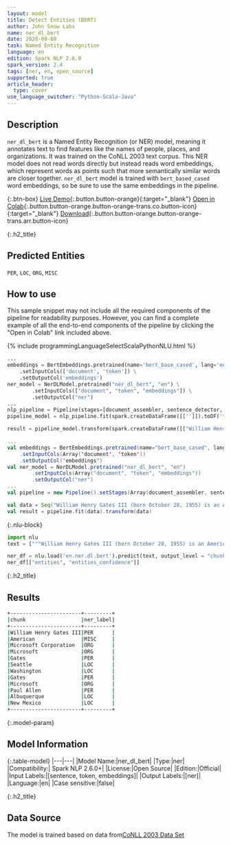 ```yaml
---
layout: model
title: Detect Entities (BERT)
author: John Snow Labs
name: ner_dl_bert
date: 2020-09-08
task: Named Entity Recognition
language: en
edition: Spark NLP 2.6.0
spark_version: 2.4
tags: [ner, en, open_source]
supported: true
article_header:
  type: cover
use_language_switcher: "Python-Scala-Java"
---
```


## Description
`ner_dl_bert` is a Named Entity Recognition (or NER) model, meaning it annotates text to find features like the names of people, places, and organizations. It was trained on the CoNLL 2003 text corpus. This NER model does not read words directly but instead reads word embeddings, which represent words as points such that more semantically similar words are closer together. `ner_dl_bert` model is trained with `bert_based_cased` word embeddings, so be sure to use the same embeddings in the pipeline.

{:.btn-box}
[Live Demo](https://demo.johnsnowlabs.com/public/NER_EN_18){:.button.button-orange}{:target="_blank"}
[Open in Colab](https://colab.research.google.com/github/JohnSnowLabs/spark-nlp-workshop/blob/master/tutorials/streamlit_notebooks/NER_EN.ipynb){:.button.button-orange.button-orange-trans.co.button-icon}{:target="_blank"}
[Download](https://s3.amazonaws.com/auxdata.johnsnowlabs.com/public/models/ner_dl_bert_en_2.6.0_2.4_1599550979101.zip){:.button.button-orange.button-orange-trans.arr.button-icon}

{:.h2_title}
## Predicted Entities 
`PER`, `LOC`, `ORG`, `MISC`

## How to use

This sample snippet may not include all the required components of the pipeline for readability purposes. However, you can find a complete example of all the end-to-end components of the pipeline by clicking the "Open in Colab" link included above.
 

<div class="tabs-box" markdown="1">

{% include programmingLanguageSelectScalaPythonNLU.html %}


```python
...
embeddings = BertEmbeddings.pretrained(name='bert_base_cased', lang='en') \
    .setInputCols(['document', 'token']) \
    .setOutputCol('embeddings')
ner_model = NerDLModel.pretrained("ner_dl_bert", "en") \
        .setInputCols(["document", "token", "embeddings"]) \
        .setOutputCol("ner")
...        
nlp_pipeline = Pipeline(stages=[document_assembler, sentence_detector, tokenizer, embeddings, ner_model, ner_converter])
pipeline_model = nlp_pipeline.fit(spark.createDataFrame([['']]).toDF('text'))

result = pipeline_model.transform(spark.createDataFrame([["William Henry Gates III (born October 28, 1955) is an American business magnate, software developer, investor, and philanthropist. He is best known as the co-founder of Microsoft Corporation. During his career at Microsoft, Gates held the positions of chairman, chief executive officer (CEO), president and chief software architect, while also being the largest individual shareholder until May 2014. He is one of the best-known entrepreneurs and pioneers of the microcomputer revolution of the 1970s and 1980s. Born and raised in Seattle, Washington, Gates co-founded Microsoft with childhood friend Paul Allen in 1975, in Albuquerque, New Mexico; it went on to become the world's largest personal computer software company. Gates led the company as chairman and CEO until stepping down as CEO in January 2000, but he remained chairman and became chief software architect. During the late 1990s, Gates had been criticized for his business tactics, which have been considered anti-competitive. This opinion has been upheld by numerous court rulings. In June 2006, Gates announced that he would be transitioning to a part-time role at Microsoft and full-time work at the Bill & Melinda Gates Foundation, the private charitable foundation that he and his wife, Melinda Gates, established in 2000. He gradually transferred his duties to Ray Ozzie and Craig Mundie. He stepped down as chairman of Microsoft in February 2014 and assumed a new post as technology adviser to support the newly appointed CEO Satya Nadella."]], ["text"]))
```

```scala
...
val embeddings = BertEmbeddings.pretrained(name="bert_base_cased", lang="en")
    .setInputCols(Array('document', 'token'))
    .setOutputCol('embeddings')
val ner_model = NerDLModel.pretrained("ner_dl_bert", "en")
        .setInputCols(Array("document", "token", "embeddings"))
        .setOutputCol("ner")
...
val pipeline = new Pipeline().setStages(Array(document_assembler, sentence_detector, tokenizer, embeddings, ner_model, ner_converter))

val data = Seq("William Henry Gates III (born October 28, 1955) is an American business magnate, software developer, investor, and philanthropist. He is best known as the co-founder of Microsoft Corporation. During his career at Microsoft, Gates held the positions of chairman, chief executive officer (CEO), president and chief software architect, while also being the largest individual shareholder until May 2014. He is one of the best-known entrepreneurs and pioneers of the microcomputer revolution of the 1970s and 1980s. Born and raised in Seattle, Washington, Gates co-founded Microsoft with childhood friend Paul Allen in 1975, in Albuquerque, New Mexico; it went on to become the world's largest personal computer software company. Gates led the company as chairman and CEO until stepping down as CEO in January 2000, but he remained chairman and became chief software architect. During the late 1990s, Gates had been criticized for his business tactics, which have been considered anti-competitive. This opinion has been upheld by numerous court rulings. In June 2006, Gates announced that he would be transitioning to a part-time role at Microsoft and full-time work at the Bill & Melinda Gates Foundation, the private charitable foundation that he and his wife, Melinda Gates, established in 2000. He gradually transferred his duties to Ray Ozzie and Craig Mundie. He stepped down as chairman of Microsoft in February 2014 and assumed a new post as technology adviser to support the newly appointed CEO Satya Nadella.").toDF("text")
val result = pipeline.fit(data).transform(data)
```

{:.nlu-block}
```python
import nlu
text = ["""William Henry Gates III (born October 28, 1955) is an American business magnate, software developer, investor, and philanthropist. He is best known as the co-founder of Microsoft Corporation. During his career at Microsoft, Gates held the positions of chairman, chief executive officer (CEO), president and chief software architect, while also being the largest individual shareholder until May 2014. He is one of the best-known entrepreneurs and pioneers of the microcomputer revolution of the 1970s and 1980s. Born and raised in Seattle, Washington, Gates co-founded Microsoft with childhood friend Paul Allen in 1975, in Albuquerque, New Mexico; it went on to become the world's largest personal computer software company. Gates led the company as chairman and CEO until stepping down as CEO in January 2000, but he remained chairman and became chief software architect. During the late 1990s, Gates had been criticized for his business tactics, which have been considered anti-competitive. This opinion has been upheld by numerous court rulings. In June 2006, Gates announced that he would be transitioning to a part-time role at Microsoft and full-time work at the Bill & Melinda Gates Foundation, the private charitable foundation that he and his wife, Melinda Gates, established in 2000. He gradually transferred his duties to Ray Ozzie and Craig Mundie. He stepped down as chairman of Microsoft in February 2014 and assumed a new post as technology adviser to support the newly appointed CEO Satya Nadella."""]

ner_df = nlu.load('en.ner.dl.bert').predict(text, output_level = "chunk")
ner_df[["entities", "entities_confidence"]]
```
</div>

{:.h2_title}
## Results

```bash
+-----------------------+---------+
|chunk                  |ner_label|
+-----------------------+---------+
|William Henry Gates III|PER      |
|American               |MISC     |
|Microsoft Corporation  |ORG      |
|Microsoft              |ORG      |
|Gates                  |PER      |
|Seattle                |LOC      |
|Washington             |LOC      |
|Gates                  |PER      |
|Microsoft              |ORG      |
|Paul Allen             |PER      |
|Albuquerque            |LOC      |
|New Mexico             |LOC      |
+-----------------------+---------+
```

{:.model-param}
## Model Information

{:.table-model}
|---|---|
|Model Name:|ner_dl_bert|
|Type:|ner|
|Compatibility:| Spark NLP 2.6.0+|
|License:|Open Source|
|Edition:|Official|
|Input Labels:|[sentence, token, embeddings]|
|Output Labels:|[ner]|
|Language:|en|
|Case sensitive:|false|


{:.h2_title}
## Data Source
The model is trained based on data from[CoNLL 2003 Data Set](https://github.com/synalp/NER/tree/master/corpus/CoNLL-2003)
